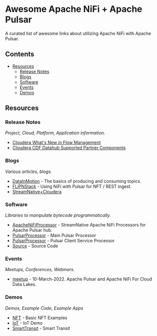 # Awesome Apache NiFi + Apache Pulsar


A curated list of awesome links about utilizing Apache NiFi with Apache Pulsar.

## Contents

- [Resources](#resources)
  - [Release Notes](#release-notes)
  - [Blogs](#blogs)
  - [Software](#software)
  - [Events](#events)
  - [Demos](#demos)

## Resources

### Release Notes

_Project, Cloud, Platform, Application information._

- [Cloudera What's New in Flow Management](https://docs.cloudera.com/cdf-datahub/7.2.14/release-notes/topics/cdf-datahub-whats-new-flow-management.html)
- [Cloudera CDF Datahub Supported Partner Components](https://docs.cloudera.com/cdf-datahub/7.2.14/release-notes/topics/cdf-datahub-supported-partner-components.html)


### Blogs

_Various articles, blogs._

- [DataInMotion](https://www.datainmotion.dev/2021/11/producing-and-consuming-pulsar-messages.html) - The basics of producing and consuming topics.
- [FLiPNStack](https://medium.com/@tspann/streaming-nft-analytics-with-apache-nifi-and-apache-pulsar-flipn-stack-6c1d944d1087) - Using NiFi with Pulsar for NFT / REST ingest.
- [StreamNative+Cloudera](https://streamnative.io/blog/release/2022-03-09-cloudera-and-streamnative-announce-the-integration-of-apache-nifi-and-apache-pulsar/)

### Software

_Libraries to manipulate bytecode programmatically._

- [ApacheNiFiProcessor](https://streamnative.io/apache-nifi-connector/) - StreamNative Apache NiFi Processors for Apache Pulsar hub.
- [PulsarProcessor](https://repo1.maven.org/maven2/io/streamnative/connectors/nifi-pulsar-nar/1.15.2/) - Main Pulsar Processor
- [PulsarProcessor](https://repo1.maven.org/maven2/io/streamnative/connectors/nifi-pulsar-client-service-nar/1.15.2/) - Pulsar Client Service Processor
- [Source](https://github.com/streamnative/pulsar-nifi-bundle) - Source Code

### Events

_Meetups, Conferences, Webinars._

- [meetup](https://www.meetup.com/SF-Bay-Area-Apache-Pulsar-Meetup/events/283837999/) - 10-March-2022.  Apache Pulsar and Apache NiFi For Cloud Data Lakes.

### Demos

_Demos, Example Code, Example Apps_

- [NFT](https://github.com/tspannhw/FLiPN-NFT) - Basic NFT Examples
- [IoT](https://github.com/tspannhw/FLiPN-Demos) - IoT Demo
- [SmartTransit](https://github.com/tspannhw/FLiP-Transit) - Smart Transit

